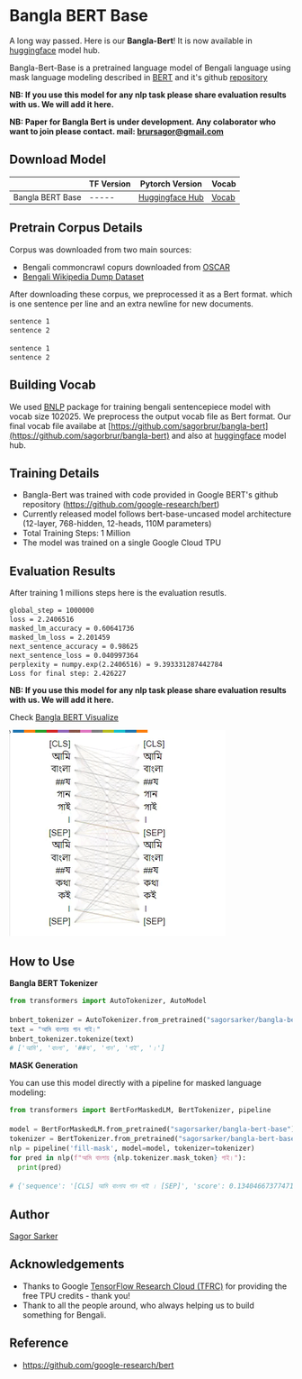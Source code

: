 # Bangla BERT Base
A long way passed. Here is our **Bangla-Bert**! It is now available in [huggingface](https://huggingface.co/sagorsarker/bangla-bert-base) model hub. 

Bangla-Bert-Base is a pretrained language model of Bengali language using mask language modeling described in [BERT](https://arxiv.org/abs/1810.04805) and it's github [repository](https://github.com/google-research/bert)

**NB: If you use this model for any nlp task please share evaluation results with us. We will add it here.**

**NB: Paper for Bangla Bert is under development. Any colaborator who want to join please contact. mail: brursagor@gmail.com**

## Download Model
|  | TF Version | Pytorch Version | Vocab |
| ----- | ------ | ------- | --------|
| Bangla BERT Base | ----- | [Huggingface Hub](https://huggingface.co/sagorsarker/bangla-bert-base)| [Vocab](https://github.com/sagorbrur/bangla-bert/blob/master/vocab.txt)

## Pretrain Corpus Details
Corpus was downloaded from two main sources:

* Bengali commoncrawl copurs downloaded from [OSCAR](https://oscar-corpus.com/)
* [Bengali Wikipedia Dump Dataset](https://dumps.wikimedia.org/bnwiki/latest/)

After downloading these corpus, we preprocessed it as a Bert format. which is one sentence per line and an extra newline for new documents. 

```
sentence 1
sentence 2

sentence 1
sentence 2

```

## Building Vocab
We used [BNLP](https://github.com/sagorbrur/bnlp) package for training bengali sentencepiece model with vocab size 102025. We preprocess the output vocab file as Bert format.
Our final vocab file availabe at [https://github.com/sagorbrur/bangla-bert](https://github.com/sagorbrur/bangla-bert) and also at [huggingface](https://huggingface.co/sagorsarker/bangla-bert-base) model hub.

## Training Details
* Bangla-Bert was trained with code provided in Google BERT's github repository (https://github.com/google-research/bert)
* Currently released model follows bert-base-uncased model architecture (12-layer, 768-hidden, 12-heads, 110M parameters)
* Total Training Steps: 1 Million
* The model was trained on a single Google Cloud TPU 

## Evaluation Results

After training 1 millions steps here is the evaluation resutls. 

```
global_step = 1000000
loss = 2.2406516
masked_lm_accuracy = 0.60641736
masked_lm_loss = 2.201459
next_sentence_accuracy = 0.98625
next_sentence_loss = 0.040997364
perplexity = numpy.exp(2.2406516) = 9.393331287442784
Loss for final step: 2.426227

```

**NB: If you use this model for any nlp task please share evaluation results with us. We will add it here.** 

Check [Bangla BERT Visualize](notebook)

![bertviz](bert_attention_head.gif)

## How to Use

**Bangla BERT Tokenizer**
```py
from transformers import AutoTokenizer, AutoModel

bnbert_tokenizer = AutoTokenizer.from_pretrained("sagorsarker/bangla-bert-base")
text = "আমি বাংলায় গান গাই।"
bnbert_tokenizer.tokenize(text)
# ['আমি', 'বাংলা', '##য', 'গান', 'গাই', '।']
```


**MASK Generation**

You can use this model directly with a pipeline for masked language modeling:

```py
from transformers import BertForMaskedLM, BertTokenizer, pipeline

model = BertForMaskedLM.from_pretrained("sagorsarker/bangla-bert-base")
tokenizer = BertTokenizer.from_pretrained("sagorsarker/bangla-bert-base")
nlp = pipeline('fill-mask', model=model, tokenizer=tokenizer)
for pred in nlp(f"আমি বাংলায় {nlp.tokenizer.mask_token} গাই।"):
  print(pred)

# {'sequence': '[CLS] আমি বাংলায গান গাই । [SEP]', 'score': 0.13404667377471924, 'token': 2552, 'token_str': 'গান'}

```

## Author
[Sagor Sarker](https://github.com/sagorbrur)

## Acknowledgements

* Thanks to Google [TensorFlow Research Cloud (TFRC)](https://www.tensorflow.org/tfrc) for providing the free TPU credits - thank you!
* Thank to all the people around, who always helping us to build something for Bengali.

## Reference
* https://github.com/google-research/bert






